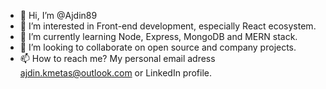 - 👋 Hi, I’m @Ajdin89
- 👀 I’m interested in Front-end development, especially React ecosystem.
- 🌱 I’m currently learning Node, Express, MongoDB and MERN stack.
- 💞️ I’m looking to collaborate on open source and company projects.
- 📫 How to reach me? My personal email adress ajdin.kmetas@outlook.com or LinkedIn profile.

<!---
Ajdin89/Ajdin89 is a ✨ special ✨ repository because its `README.md` (this file) appears on your GitHub profile.
You can click the Preview link to take a look at your changes.
--->
